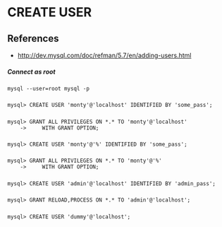# CREATE USER

## References
* http://dev.mysql.com/doc/refman/5.7/en/adding-users.html

##### Connect as root
```
mysql --user=root mysql -p
```

##### 
```
mysql> CREATE USER 'monty'@'localhost' IDENTIFIED BY 'some_pass';
```

##### 
```
mysql> GRANT ALL PRIVILEGES ON *.* TO 'monty'@'localhost'
    ->     WITH GRANT OPTION;
```

##### 
```
mysql> CREATE USER 'monty'@'%' IDENTIFIED BY 'some_pass';
```

##### 
```
mysql> GRANT ALL PRIVILEGES ON *.* TO 'monty'@'%'
    ->     WITH GRANT OPTION;
```

##### 
```
mysql> CREATE USER 'admin'@'localhost' IDENTIFIED BY 'admin_pass';
```

##### 
```
mysql> GRANT RELOAD,PROCESS ON *.* TO 'admin'@'localhost';
```

##### 
```
mysql> CREATE USER 'dummy'@'localhost';
```
